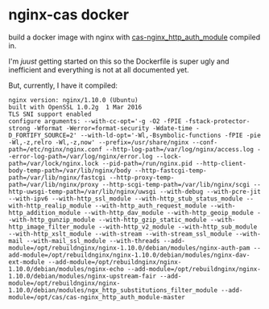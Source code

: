 # nginx-cas docker

build a docker image with nginx with
[cas-nginx_http_auth_module](https://github.com/detailyang/cas-nginx_http_auth_module)
compiled in.

I'm *juust* getting started on this so the Dockerfile is super ugly
and inefficient and everything is not at all documented yet.

But, currently, I have it compiled:

```
nginx version: nginx/1.10.0 (Ubuntu)
built with OpenSSL 1.0.2g  1 Mar 2016
TLS SNI support enabled
configure arguments: --with-cc-opt='-g -O2 -fPIE -fstack-protector-strong -Wformat -Werror=format-security -Wdate-time -D_FORTIFY_SOURCE=2' --with-ld-opt='-Wl,-Bsymbolic-functions -fPIE -pie -Wl,-z,relro -Wl,-z,now' --prefix=/usr/share/nginx --conf-path=/etc/nginx/nginx.conf --http-log-path=/var/log/nginx/access.log --error-log-path=/var/log/nginx/error.log --lock-path=/var/lock/nginx.lock --pid-path=/run/nginx.pid --http-client-body-temp-path=/var/lib/nginx/body --http-fastcgi-temp-path=/var/lib/nginx/fastcgi --http-proxy-temp-path=/var/lib/nginx/proxy --http-scgi-temp-path=/var/lib/nginx/scgi --http-uwsgi-temp-path=/var/lib/nginx/uwsgi --with-debug --with-pcre-jit --with-ipv6 --with-http_ssl_module --with-http_stub_status_module --with-http_realip_module --with-http_auth_request_module --with-http_addition_module --with-http_dav_module --with-http_geoip_module --with-http_gunzip_module --with-http_gzip_static_module --with-http_image_filter_module --with-http_v2_module --with-http_sub_module --with-http_xslt_module --with-stream --with-stream_ssl_module --with-mail --with-mail_ssl_module --with-threads --add-module=/opt/rebuildnginx/nginx-1.10.0/debian/modules/nginx-auth-pam --add-module=/opt/rebuildnginx/nginx-1.10.0/debian/modules/nginx-dav-ext-module --add-module=/opt/rebuildnginx/nginx-1.10.0/debian/modules/nginx-echo --add-module=/opt/rebuildnginx/nginx-1.10.0/debian/modules/nginx-upstream-fair --add-module=/opt/rebuildnginx/nginx-1.10.0/debian/modules/ngx_http_substitutions_filter_module --add-module=/opt/cas/cas-nginx_http_auth_module-master
```
